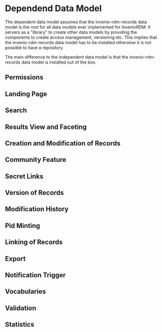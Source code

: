 # Dependend Data Model

The dependent data model assumes that the invenio-rdm-records data model is the
root for all data models ever implemented for InvenioRDM. It servers as a
"library" to create other data models by providing the components to create
access management, versioning etc. This implies that the invenio-rdm-records
data model has to be installed otherwise it is not possible to have a
repository.

The main difference to the independent data model is that the
invenio-rdm-records data model is installed out of the box.

## Permissions

## Landing Page

## Search

## Results View and Faceting

## Creation and Modification of Records

## Community Feature

## Secret Links

## Version of Records

## Modification History

## Pid Minting

## Linking of Records

## Export

## Notification Trigger

## Vocabularies

## Validation

## Statistics


